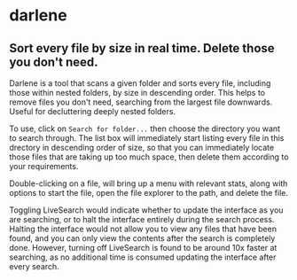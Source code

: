 # darlene
## Sort every file by size in real time. Delete those you don't need.

Darlene is a tool that scans a given folder and sorts every file, including those within nested folders, by size in descending order. This helps to remove files you don't need, searching from the largest file downwards. Useful for decluttering deeply nested folders.

To use, click on `Search for folder...` then choose the directory you want to search through. The list box will immediately start listing every file in this drectory in descending order of size, so that you can immediately locate those files that are taking up too much space, then delete them according to your requirements.

Double-clicking on a file, will bring up a menu with relevant stats, along with options to start the file, open the file explorer to the path, and delete the file.

Toggling LiveSearch would indicate whether to update the interface as you are searching, or to halt the interface entirely during the search process. Halting the interface would not allow you to view any files that have been found, and you can only view the contents after the search is completely done. However, turning off LiveSearch is found to be around 10x faster at searching, as no additional time is consumed updating the interface after every search.